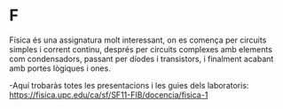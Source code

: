 # F
Física és una assignatura molt interessant, on es comença per circuits simples i corrent continu, després per circuits complexes amb elements com condensadors, passant per díodes i transistors, i finalment acabant amb portes lògiques i ones. 


-Aquí trobaràs totes les presentacions i les guies dels laboratoris: https://fisica.upc.edu/ca/sf/SF11-FIB/docencia/fisica-1
